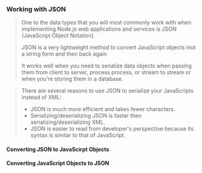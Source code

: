 ### Working with JSON
> One to the data types that you will most commonly work with when implementing Node.js
> web applications and services is JSON (JavaScript Object Notation).
>
> JSON is a very lightweight method to convert JavaScript objects inot a string form and then back again
>
> It works well when you need to serialize data objects when passing them from client to server, process
> process, or stream to stream or when you're storing them in a database.

> There are several reasons to use JSON to serialize your JavaScripts instead of XML:
> - JSON is much more efficient and takes fewer characters.
> - Serializing/deserializing JSON is faster then serializing/deserializing XML.
> - JSON is easier to read from developer's perspective because its syntax is similar to that of JavaScript.

#### Converting JSON to JavaScirpt Objects
#### Converting JavaScript Objects to JSON

